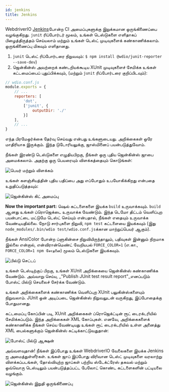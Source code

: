 ```yaml
---
id: jenkins
title: Jenkins
---
```


WebdriverIO [Jenkins](https://jenkins-ci.org)போன்ற CI அமைப்புகளுக்கு இறுக்கமான ஒருங்கிணைப்பை வழங்குகிறது. `junit` ரிப்போர்டர் மூலம், உங்கள் டெஸ்டுகளை எளிதாகப் பிழைத்திருத்தம் செய்யலாம் மற்றும் உங்கள் டெஸ்ட் முடிவுகளைக் கண்காணிக்கலாம். ஒருங்கிணைப்பு மிகவும் எளிதானது.

1. `junit` டெஸ்ட் ரிப்போர்டரை நிறுவவும்: `$ npm install @wdio/junit-reporter --save-dev`)
1. ஜென்கின்ஸ் அவற்றைக் கண்டறியக்கூடிய XUnit முடிவுகளைச் சேமிக்க உங்கள் கட்டமைப்பைப் புதுப்பிக்கவும், (மற்றும் `junit` ரிப்போர்டரை குறிப்பிடவும்):

```js
// wdio.conf.js
module.exports = {
    // ...
    reporters: [
        'dot',
        ['junit', {
            outputDir: './'
        }]
    ],
    // ...
}
```

எந்த பிரமேஒர்க்கை தேர்வு செய்வது என்பது உங்களுடையது. அறிக்கைகள் ஒரே மாதிரியாக இருக்கும். இந்த டுடோரியலுக்கு, ஜாஸ்மினைப் பயன்படுத்துவோம்.

நீங்கள் இரண்டு டெஸ்டுகளை எழுதியபிறகு, நீங்கள் ஒரு புதிய ஜென்கின்ஸ் ஜாபை அமைக்கலாம். அதற்கு ஒரு பெயரையும் விளக்கத்தையும் கொடுங்கள்:

![பெயர் மற்றும் விளக்கம்](/img/jenkins/jobname.png "பெயர் மற்றும் விளக்கம்")

உங்கள் களஞ்சியத்தின் புதிய பதிப்பை அது எப்போதும் உபயோகிக்கிறது என்பதை உறுதிப்படுத்தவும்:

![ஜென்கின்ஸ் கிட் அமைப்பு](/img/jenkins/gitsetup.png "ஜென்கின்ஸ் கிட் அமைப்பு")

**Now the important part:** ஷெல் கட்டளைகளை இயக்க `build` உருவாக்கவும். `build` ஆனது உங்கள் ப்ரொஜெக்டை உருவாக்க வேண்டும். இந்த டெமோ திட்டம் வெளிப்புற பயன்பாட்டை மட்டுமே டெஸ்ட் செய்யும் என்பதால், நீங்கள் எதையும் உருவாக்க வேண்டியதில்லை. நோடு சார்புகளை நிறுவி, `npm test` கட்டளையை இயக்கவும் (இது `node_modules/.bin/wdio test/wdio.conf.js`க்கான மாற்றுப்பெயர் ஆகும்).

நீங்கள் AnsiColor போன்ற ப்ளுகின்சை நிறுவியிருந்தாலும், பதிவுகள் இன்னும் நிறமாக இல்லை என்றால், என்விரான்மெண்ட் வேறியபல் `FORCE_COLOR=1` (எ.கா., `FORCE_COLOR=1 npm சோதனை`) மூலம் டெஸ்டுகளை இயக்கவும்.

![பில்டு செட்டப்](/img/jenkins/runjob.png "பில்டு செட்டப்")

உங்கள் டெஸ்டிற்குப் பிறகு, உங்கள் XUnit அறிக்கையை ஜென்கின்ஸ் கண்காணிக்க வேண்டும். அவ்வாறு செய்ய, _"Publish JUnit test result report"_எனப்படும் போஸ்ட் பில்டு செயலைச் சேர்க்க வேண்டும்.

உங்கள் அறிக்கைகளைக் கண்காணிக்க வெளிப்புற XUnit பலுகின்ஸ்களையும் நிறுவலாம். JUnit ஒன் அடிப்படை ஜென்கின்ஸ் நிறுவலுடன் வருகிறது, இப்போதைக்கு போதுமானது.

கட்டமைப்பு கோப்பின் படி, XUnit அறிக்கைகள் ப்ரொஜெக்ட்டின் ரூட் டைரக்டரியில் சேமிக்கப்படும். இந்த அறிக்கைகள் XML கோப்புகள். எனவே, அறிக்கைகளைக் கண்காணிக்க நீங்கள் செய்ய வேண்டியது உங்கள் ரூட் டைரக்டரியில் உள்ள அனைத்து XML பைல்களுக்கும் ஜென்கின்ஸ் சுட்டிக்காட்டுவதுதான்:

![போஸ்ட் பில்டு ஆக்ஷன்](/img/jenkins/postjob.png "போஸ்ட் பில்டு ஆக்ஷன்")

அவ்வளவுதான்! நீங்கள் இப்போது உங்கள் WebdriverIO வேலைகளை இயக்க Jenkins ஐ அமைத்துள்ளீர்கள். உங்கள் ஜாப் இப்போது விரிவான டெஸ்ட் முடிவுகளை வரலாற்று விளக்கப்படங்கள், தோல்வியுற்ற ஜாப்கள் பற்றிய ஸ்டேக்ட்ரேஸ் தகவல் மற்றும் ஒவ்வொரு டெஸ்டிலும் பயன்படுத்தப்பட்ட பேலோட் கொண்ட கட்டளைகளின் பட்டியலை வழங்கும்.

![ஜென்கின்ஸ் இறுதி ஒருங்கிணைப்பு](/img/jenkins/final.png "ஜென்கின்ஸ் இறுதி ஒருங்கிணைப்பு")
